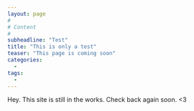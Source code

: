 ```yaml
---
layout: page
#
# Content
#
subheadline: "Test"
title: "This is only a test"
teaser: "This page is coming soon"
categories:
  - 
tags:
  - 
---
```





 [1]: #
 [2]: #
 [3]: #
 [4]: #
 [5]: #
 [6]: #
 [7]: #
 [8]: #
 [9]: #
 [10]: #
 
 Hey. This site is still in the works. Check back again soon. <3
